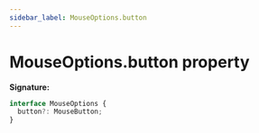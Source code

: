 ```yaml
---
sidebar_label: MouseOptions.button
---
```


# MouseOptions.button property

**Signature:**

```typescript
interface MouseOptions {
  button?: MouseButton;
}
```
